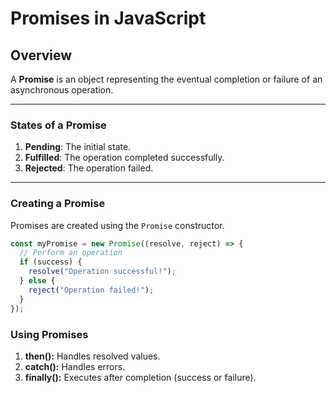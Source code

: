 # Promises in JavaScript

## Overview

A **Promise** is an object representing the eventual completion or failure of an asynchronous operation.

---

### **States of a Promise**

1. **Pending**: The initial state.
2. **Fulfilled**: The operation completed successfully.
3. **Rejected**: The operation failed.

---

### **Creating a Promise**

Promises are created using the `Promise` constructor.

```javascript
const myPromise = new Promise((resolve, reject) => {
  // Perform an operation
  if (success) {
    resolve("Operation successful!");
  } else {
    reject("Operation failed!");
  }
});
```

### **Using Promises**

1. **then():** Handles resolved values.
2. **catch():** Handles errors.
3. **finally():** Executes after completion (success or failure).
